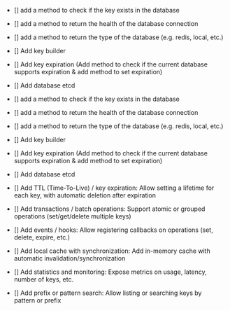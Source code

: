 * [] add a method to check if the key exists in the database
* [] add a method to return the health of the database connection
* [] add a method to return the type of the database (e.g. redis, local, etc.)
* [] Add key builder
* [] Add key expiration (Add method to check if the current database supports expiration & add method to set expiration)
* [] Add database etcd

* [] add a method to check if the key exists in the database
* [] add a method to return the health of the database connection
* [] add a method to return the type of the database (e.g. redis, local, etc.)
* [] Add key builder
* [] Add key expiration (Add method to check if the current database supports expiration & add method to set expiration)
* [] Add database etcd
* [] Add TTL (Time-To-Live) / key expiration: Allow setting a lifetime for each key, with automatic deletion after expiration
* [] Add transactions / batch operations: Support atomic or grouped operations (set/get/delete multiple keys)
* [] Add events / hooks: Allow registering callbacks on operations (set, delete, expire, etc.)
* [] Add local cache with synchronization: Add in-memory cache with automatic invalidation/synchronization
* [] Add statistics and monitoring: Expose metrics on usage, latency, number of keys, etc.
* [] Add prefix or pattern search: Allow listing or searching keys by pattern or prefix
